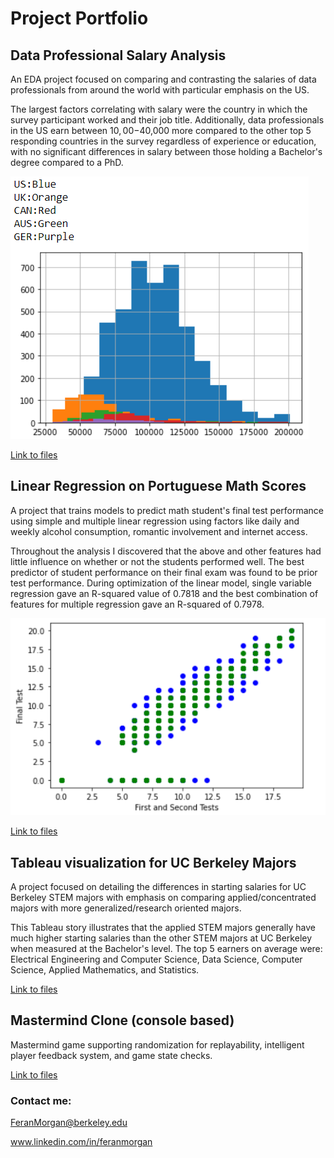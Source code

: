 # Project Portfolio

## Data Professional Salary Analysis

An EDA project focused on comparing and contrasting the salaries of data professionals from around the world with particular emphasis on the US.

The largest factors correlating with salary were the country in which the survey participant worked and their job title. Additionally, data professionals in the US earn between $10,00-$40,000 more compared to the other top 5 responding countries in the survey regardless of experience or education, with no significant differences in salary between those holding a Bachelor's degree compared to a PhD.

<img src= "SalaryGraph.PNG" />

[Link to files](https://github.com/FeranMorgan/DataProfessionalSalaryAnalysis)



## Linear Regression on Portuguese Math Scores
A project that trains models to predict math student's final test performance using simple and multiple linear regression using factors like daily and weekly alcohol consumption, romantic involvement and internet access.

Throughout the analysis I discovered that the above and other features had little influence on whether or not the students performed well. The best predictor of student performance on their final exam was found to be prior test performance. During optimization of the linear model, single variable regression gave an R-squared value of 0.7818 and the best combination of features for multiple regression gave an R-squared of 0.7978.

<img src= "LinearRegressionT1T2.PNG" />

[Link to files](https://github.com/FeranMorgan/LinearRegressionPortugalMath)



## Tableau visualization for UC Berkeley Majors
A project focused on detailing the differences in starting salaries for UC Berkeley STEM majors with emphasis on comparing applied/concentrated majors with more generalized/research oriented majors.

This Tableau story illustrates that the applied STEM majors generally have much higher starting salaries than the other STEM majors at UC Berkeley when measured at the Bachelor's level. The top 5 earners on average were: Electrical Engineering and Computer Science, Data Science, Computer Science, Applied Mathematics, and Statistics.

[Link to files](https://github.com/FeranMorgan/TableauBerkeleyMajors)

## Mastermind Clone (console based)
Mastermind game supporting randomization for replayability, intelligent player feedback system, and game state checks.

[Link to files](https://github.com/FeranMorgan/MastermindClone)

### Contact me:
FeranMorgan@berkeley.edu

www.linkedin.com/in/feranmorgan
